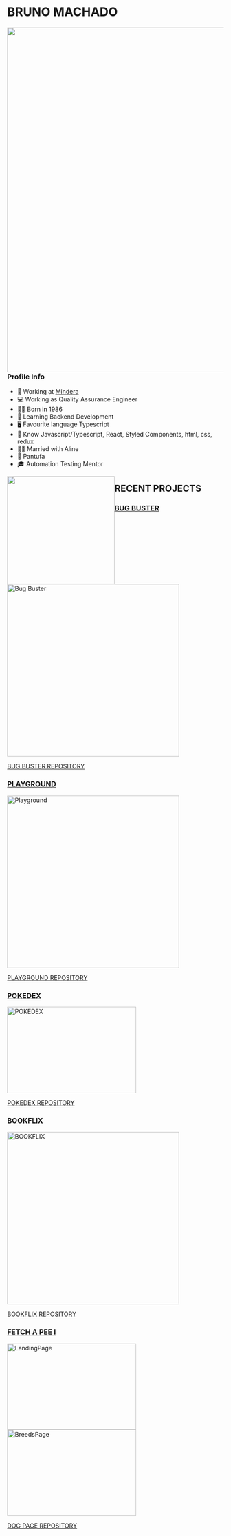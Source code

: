 # BRUNO MACHADO

<img src='https://user-images.githubusercontent.com/58959408/232639433-cb0aea21-66f0-4508-a771-85e2089c5a87.gif' width="800" style="float: left; margin: 0;">

### Profile Info
- 🏢 Working at [Mindera](https://mindera.com/)
- 💻 Working as Quality Assurance Engineer
- 👶🏻 Born in 1986
- 📜 Learning Backend Development
- 🖥️ Favourite language Typescript
- 💾 Know Javascript/Typescript, React, Styled Components, html, css, redux
- 👰🏻 Married with Aline
- 🐶 Pantufa
- 🎓 Automation Testing Mentor


<img src='https://media4.giphy.com/media/v1.Y2lkPTc5MGI3NjExZ3lsMG02Z2VtcDFiazR4ZDMxZ3NzcDJ6M21yczgwNDI3OTAxejhpbCZlcD12MV9pbnRlcm5hbF9naWZfYnlfaWQmY3Q9Zw/3ov9jNziFTMfzSumAw/giphy.webp' width="250" style="float: left; margin: 0;">


## RECENT PROJECTS

### [BUG BUSTER](https://brunomachadors.github.io/bugbuster/)
<img src="https://res.cloudinary.com/dtglidvcw/image/upload/v1722156634/BUGBUSTER/bugbuster.png" width="400" alt="Bug Buster">

[BUG BUSTER REPOSITORY](https://github.com/brunomachadors/bugbuster)

### [PLAYGROUND](https://brunomachadors.github.io/playground/)
<img src="https://res.cloudinary.com/dtglidvcw/image/upload/v1722156634/BUGBUSTER/playground.png" width="400" alt="Playground">

[PLAYGROUND REPOSITORY](https://github.com/brunomachadors/playground)

### [POKEDEX](https://brunomachadors.github.io/pokedex/)
<img src="https://github.com/brunomachadors/brunomachadors/assets/60748944/a9d48de1-d67c-4c07-aa3d-5a767f44e7fb" width="300" height="200" alt="POKEDEX">

[POKEDEX REPOSITORY](https://github.com/brunomachadors/pokedex)

### [BOOKFLIX](https://brunomachadors.github.io/bookflix/)
<img src="https://github.com/brunomachadors/brunomachadors/assets/60748944/0ff1a180-4a3e-4731-9f7d-7b5c17034c79" width="400" alt="BOOKFLIX">

[BOOKFLIX REPOSITORY](https://github.com/brunomachadors/bookflix)

### [FETCH A PEE I](https://brunomachadors.github.io/fetch-a-pee-i/)
<img src="https://github.com/brunomachadors/brunomachadors/assets/60748944/47948b28-62a5-499b-8e74-dba3ce0bfe4b" width="300" height="200" alt="LandingPage">
<img src="https://github.com/brunomachadors/brunomachadors/assets/60748944/8e4a8b1b-6744-4f1d-9825-b874794df613" width="300" height="200" alt="BreedsPage">

[DOG PAGE REPOSITORY](https://github.com/brunomachadors/Fetch-a-pee-I)
